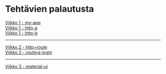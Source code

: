 # Tehtävien palautusta

<a href=https://github.com/blurryxd/mpkk/tree/week1_first-app>Viikko 1 - my-app</a>
<br>
<a href=https://github.com/blurryxd/mpkk/tree/week1_http-a>Viikko 1 - http-a</a>
<br>
<a href=https://github.com/blurryxd/mpkk/tree/week-1-http-b>Viikko 1 - http-b</a>
<br>
____________________________________________________________
<a href=https://github.com/blurryxd/mpkk/tree/w2-http+route>Viikko 2 - http+route</a>
<br>
<a href=https://github.com/blurryxd/mpkk/tree/w2-routing-login>Viikko 2 - routing-login</a>
<br>
_____________________________________________________
<a href=https://github.com/blurryxd/mpkk/tree/w3-Material-UI>Viikko 3 - material-ui</a>
